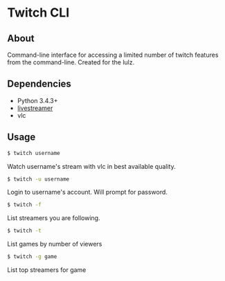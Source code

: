 # Twitch CLI

## About

Command-line interface for accessing a limited number of twitch features from the command-line.
Created for the lulz.

## Dependencies

* Python 3.4.3+
* [livestreamer](http://docs.livestreamer.io/)
* vlc

## Usage

```bash
$ twitch username
```

Watch username's stream with vlc in best available quality.

```bash
$ twitch -u username
```

Login to username's account. Will prompt for password.

```bash
$ twitch -f
```

List streamers you are following.

```bash
$ twitch -t
```

List games by number of viewers

```bash
$ twitch -g game
```

List top streamers for game


